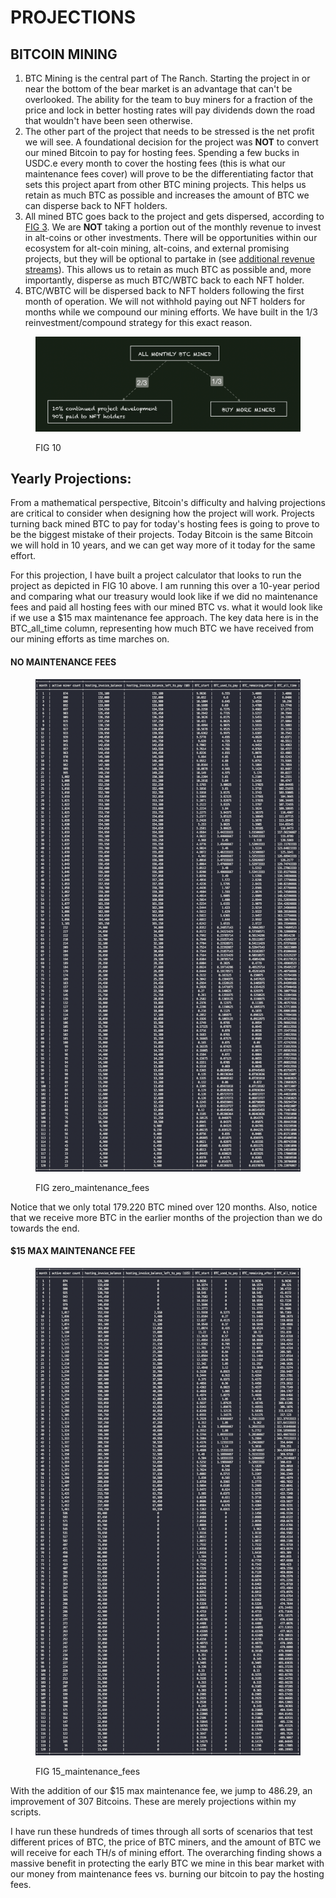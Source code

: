 # PROJECTIONS

## BITCOIN MINING&#x20;

1. BTC Mining is the central part of The Ranch. Starting the project in or near the bottom of the bear market is an advantage that can't be overlooked.  The ability for the team to buy miners for a fraction of the price and lock in better hosting rates will pay dividends down the road that wouldn't have been seen otherwise.
2. The other part of the project that needs to be stressed is the net profit we will see. A foundational decision for the project was **NOT** to convert our mined Bitcoin to pay for hosting fees. Spending a few bucks in USDC.e every month to cover the hosting fees (this is what our maintenance fees cover) will prove to be the differentiating factor that sets this project apart from other BTC mining projects. This helps us retain as much BTC as possible and increases the amount of BTC we can disperse back to NFT holders. &#x20;
3. All mined BTC goes back to the project and gets dispersed, according to [FIG 3](./#monthly-btc-mining-rewards). We are **NOT** taking a portion out of the monthly revenue to invest in alt-coins or other investments. There will be opportunities within our ecosystem for alt-coin mining, alt-coins, and external promising projects, but they will be optional to partake in (see [additional revenue streams](./#additional-revenue-streams)). This allows us to retain as much BTC as possible and, more importantly, disperse as much BTC/WBTC back to each NFT holder.&#x20;
4. BTC/WBTC will be dispersed back to NFT holders following the first month of operation. We will not withhold paying out NFT holders for months while we compound our mining efforts. We have built in the 1/3 reinvestment/compound strategy for this exact reason.&#x20;

<figure><img src="../../../.gitbook/assets/image (5).png" alt=""><figcaption><p>FIG 10</p></figcaption></figure>



## Yearly Projections:&#x20;

From a mathematical perspective, Bitcoin's difficulty and halving projections are critical to consider when designing how the project will work. Projects turning back mined BTC to pay for today's hosting fees is going to prove to be the biggest mistake of their projects.  Today Bitcoin is the same Bitcoin we will hold in 10 years, and we can get way more of it today for the same effort.&#x20;

For this projection, I have built a project calculator that looks to run the project as depicted in FIG 10 above. I am running this over a 10-year period and comparing what our treasury would look like if we did no maintenance fees and paid all hosting fees with our mined BTC vs. what it would look like if we use a $15 max maintenance fee approach. The key data here is in the BTC\_all\_time column, representing how much BTC we have received from our mining efforts as time marches on.&#x20;

#### NO MAINTENANCE FEES&#x20;

<figure><img src="../../../.gitbook/assets/image (2).png" alt=""><figcaption><p>FIG zero_maintenance_fees</p></figcaption></figure>

Notice that we only total 179.220 BTC mined over 120 months. Also, notice that we receive more BTC in the earlier months of the projection than we do towards the end. &#x20;



#### $15 MAX MAINTENANCE FEE

<figure><img src="../../../.gitbook/assets/image (2) (4).png" alt=""><figcaption><p>FIG 15_maintenance_fees</p></figcaption></figure>

With the addition of our $15 max maintenance fee, we jump to 486.29, an improvement of 307 Bitcoins. These are merely projections within my scripts.&#x20;

I have run these hundreds of times through all sorts of scenarios that test different prices of BTC, the price of BTC miners, and the amount of BTC we will receive for each TH/s of mining effort. The overarching finding shows a massive benefit in protecting the early BTC we mine in this bear market with our money from maintenance fees vs. burning our bitcoin to pay the hosting fees. &#x20;

